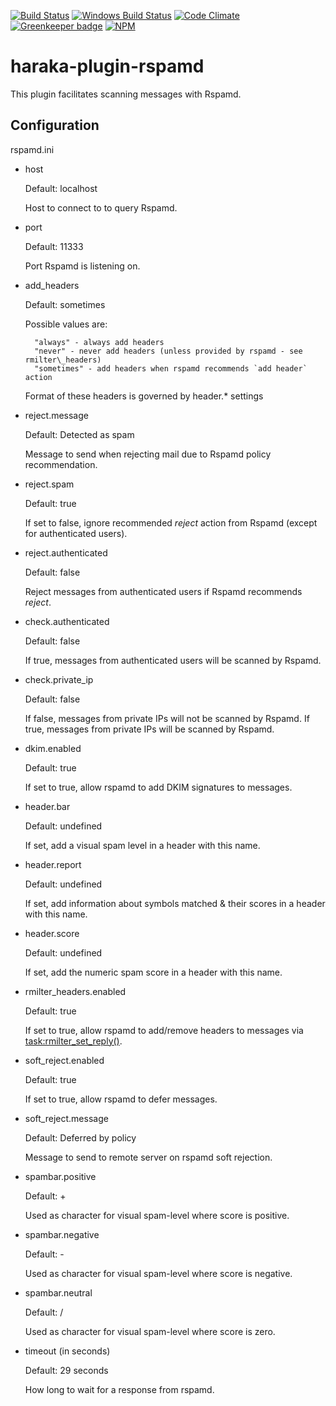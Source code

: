[![Build Status][ci-img]][ci-url]
[![Windows Build Status][ci-win-img]][ci-win-url]
[![Code Climate][clim-img]][clim-url]
[![Greenkeeper badge][gk-img]][gk-url]
[![NPM][npm-img]][npm-url]

# haraka-plugin-rspamd

This plugin facilitates scanning messages with Rspamd.

## Configuration

rspamd.ini

- host

    Default: localhost

    Host to connect to to query Rspamd.

- port

    Default: 11333

    Port Rspamd is listening on.

- add\_headers

    Default: sometimes

    Possible values are:

        "always" - always add headers
        "never" - never add headers (unless provided by rspamd - see rmilter\_headers)
        "sometimes" - add headers when rspamd recommends `add header` action

    Format of these headers is governed by header.* settings

- reject.message

    Default: Detected as spam

    Message to send when rejecting mail due to Rspamd policy recommendation.

- reject.spam

    Default: true

    If set to false, ignore recommended *reject* action from Rspamd (except
    for authenticated users).

- reject.authenticated

    Default: false

    Reject messages from authenticated users if Rspamd recommends *reject*.

- check.authenticated

    Default: false

    If true, messages from authenticated users will be scanned by Rspamd.

- check.private\_ip

    Default: false

    If false, messages from private IPs will not be scanned by Rspamd.
    If true, messages from private IPs will be scanned by Rspamd.

- dkim.enabled

    Default: true

    If set to true, allow rspamd to add DKIM signatures to messages.

- header.bar

    Default: undefined

    If set, add a visual spam level in a header with this name.

- header.report

    Default: undefined

    If set, add information about symbols matched & their scores in a header
    with this name.

- header.score

    Default: undefined

    If set, add the numeric spam score in a header with this name.

- rmilter_headers.enabled

    Default: true

    If set to true, allow rspamd to add/remove headers to messages via [task:rmilter_set_reply()](https://rspamd.com/doc/lua/task.html#me7351).

- soft\_reject.enabled

    Default: true

    If set to true, allow rspamd to defer messages.

- soft\_reject.message

    Default: Deferred by policy

    Message to send to remote server on rspamd soft rejection.

- spambar.positive

    Default: +

    Used as character for visual spam-level where score is positive.

- spambar.negative

    Default: -

    Used as character for visual spam-level where score is negative.

- spambar.neutral

    Default: /

    Used as character for visual spam-level where score is zero.

- timeout (in seconds)

    Default: 29 seconds

    How long to wait for a response from rspamd.


<!-- leave these buried at the bottom of the document -->
[ci-img]: https://travis-ci.org/haraka/haraka-plugin-rspamd.svg
[ci-url]: https://travis-ci.org/haraka/haraka-plugin-rspamd
[ci-win-img]: https://ci.appveyor.com/api/projects/status/xewfkqnt6yis1gen?svg=true
[ci-win-url]: https://ci.appveyor.com/project/msimerson/haraka-plugin-rspamd
[cov-img]: https://codecov.io/github/haraka/haraka-plugin-rspamd/coverage.svg
[cov-url]: https://codecov.io/github/haraka/haraka-plugin-rspamd
[clim-img]: https://codeclimate.com/github/haraka/haraka-plugin-rspamd/badges/gpa.svg
[clim-url]: https://codeclimate.com/github/haraka/haraka-plugin-rspamd
[gk-img]: https://badges.greenkeeper.io/haraka/haraka-plugin-rspamd.svg
[gk-url]: https://greenkeeper.io/
[npm-img]: https://nodei.co/npm/haraka-plugin-rspamd.png
[npm-url]: https://www.npmjs.com/package/haraka-plugin-rspamd
